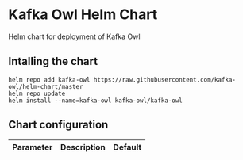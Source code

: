 # Kafka Owl Helm Chart
Helm chart for deployment of Kafka Owl

## Intalling the chart

```
helm repo add kafka-owl https://raw.githubusercontent.com/kafka-owl/helm-chart/master
helm repo update
helm install --name=kafka-owl kafka-owl/kafka-owl
```

## Chart configuration

| Parameter | Description | Default |
| --- | --- | --- |
